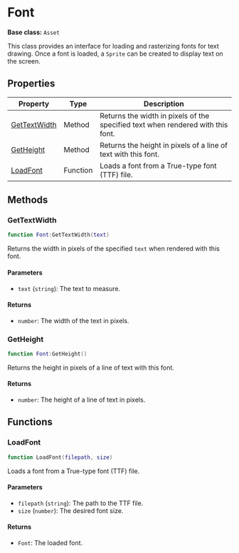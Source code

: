 # Font

**Base class:** `Asset`

This class provides an interface for loading and rasterizing fonts for text drawing. Once a font is loaded, a `Sprite` can be created to display text on the screen.

## Properties

| Property | Type | Description |
| -------- | ---- | ----------- |
| [GetTextWidth](#gettextwidth) | Method | Returns the width in pixels of the specified text when rendered with this font. |
| [GetHeight](#getheight) | Method | Returns the height in pixels of a line of text with this font. |
| [LoadFont](#loadfont) | Function | Loads a font from a True-type font (TTF) file. |

## Methods

### <a name="gettextwidth"></a>GetTextWidth

```lua
function Font:GetTextWidth(text)
```

Returns the width in pixels of the specified `text` when rendered with this font.

#### Parameters

- `text` (`string`): The text to measure.

#### Returns

- `number`: The width of the text in pixels.

### <a name="getheight"></a>GetHeight

```lua
function Font:GetHeight()
```

Returns the height in pixels of a line of text with this font.

#### Returns

- `number`: The height of a line of text in pixels.

## Functions

### <a name="loadfont"></a>LoadFont

```lua
function LoadFont(filepath, size)
```

Loads a font from a True-type font (TTF) file.

#### Parameters

- `filepath` (`string`): The path to the TTF file.
- `size` (`number`): The desired font size.

#### Returns

- `Font`: The loaded font.
